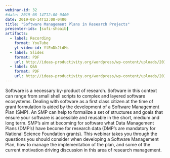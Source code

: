 ```yaml
---
webinar-id: 32
#date: 2019-08-14T12:00-0400
date: 2019-08-14T12:00-0400
title: "Software Management Plans in Research Projects"
presenter-ids: [sufi-shoaib]
artifacts:
  - label: Recording
    format: YouTube
    yt-video-id: YlEnDkJtdMs
  - label: Slides
    format: PDF
    url: http://ideas-productivity.org/wordpress/wp-content/uploads/2019/08/webinar032-managementplans.pdf
  - label: Q&A
    format: PDF
    url: http://ideas-productivity.org/wordpress/wp-content/uploads/2019/08/webinar032-managementplans-qa.pdf
---
```

Software is a necessary by-product of research. Software in this
context can range from small shell scripts to complex and layered
software ecosystems. Dealing with software as a first class citizen at
the time of grant formulation is aided by the development of a
Software Management Plan (SMP). An SMP can help to formalize a set of
structures and goals that ensure your software is accessible and
reusable in the short, medium and long term. SMP’s aim at becoming for
software what Data Management Plans (DMP’s) have become for research
data (DMP’s are mandatory for National Science Foundation
grants). This webinar takes you through the questions you should
consider when developing a Software Management Plan, how to manage the
implementation of the plan, and some of the current motivation driving
discussion in this area of research management.
